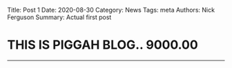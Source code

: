 Title: Post 1
Date: 2020-08-30
Category: News
Tags: meta
Authors: Nick Ferguson
Summary: Actual first post

# THIS IS PIGGAH BLOG.. 9000.00
***

